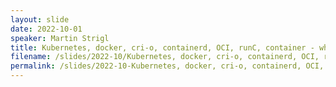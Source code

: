 ```yaml
---
layout: slide
date: 2022-10-01
speaker: Martin Strigl
title: Kubernetes, docker, cri-o, containerd, OCI, runC, container - what they are and how they fit together
filename: /slides/2022-10/Kubernetes, docker, cri-o, containerd, OCI, runC, container - what they are and how they fit together.pdf
permalink: /slides/2022-10-Kubernetes, docker, cri-o, containerd, OCI, runC, container - what they are and how they fit together
---
```


